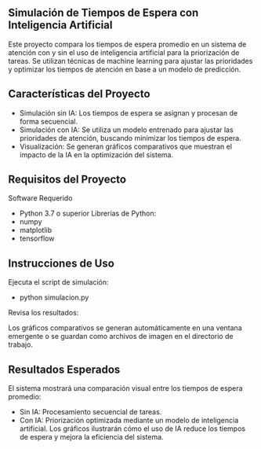 ## Simulación de Tiempos de Espera con Inteligencia Artificial

Este proyecto compara los tiempos de espera promedio en un sistema de atención con y sin el uso de inteligencia artificial para la priorización de tareas. Se utilizan técnicas de machine learning para ajustar las prioridades y optimizar los tiempos de atención en base a un modelo de predicción.

## Características del Proyecto

- Simulación sin IA: Los tiempos de espera se asignan y procesan de forma secuencial.
- Simulación con IA: Se utiliza un modelo entrenado para ajustar las prioridades de atención, buscando minimizar los tiempos de espera.
- Visualización: Se generan gráficos comparativos que muestran el impacto de la IA en la optimización del sistema.

## Requisitos del Proyecto

Software Requerido
- Python 3.7 o superior
Librerías de Python:
- numpy
- matplotlib
- tensorflow

## Instrucciones de Uso
Ejecuta el script de simulación:
- python simulacion.py

Revisa los resultados:

Los gráficos comparativos se generan automáticamente en una ventana emergente o se guardan como archivos de imagen en el directorio de trabajo.

## Resultados Esperados
El sistema mostrará una comparación visual entre los tiempos de espera promedio:
- Sin IA: Procesamiento secuencial de tareas.
- Con IA: Priorización optimizada mediante un modelo de inteligencia artificial.
Los gráficos ilustrarán cómo el uso de IA reduce los tiempos de espera y mejora la eficiencia del sistema.

